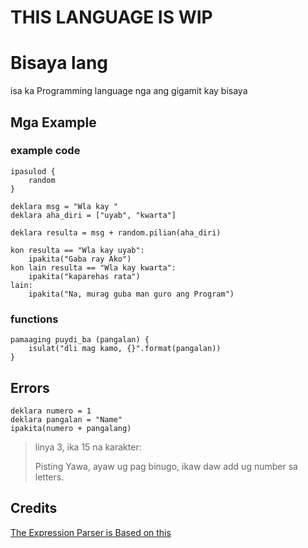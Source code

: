 # THIS LANGUAGE IS WIP

# Bisaya lang
isa ka Programming language nga ang gigamit kay bisaya

## Mga Example
### example code
```
ipasulod {
    random
}

deklara msg = "Wla kay "
deklara aha_diri = ["uyab", "kwarta"]

deklara resulta = msg + random.pilian(aha_diri)

kon resulta == "Wla kay uyab":
    ipakita("Gaba ray Ako") 
kon lain resulta == "Wla kay kwarta":
    ipakita("kaparehas rata")
lain:
    ipakita("Na, murag guba man guro ang Program") 
```
### functions
```
pamaaging puydi_ba (pangalan) {
    isulat("dli mag kamo, {}".format(pangalan))
}
```
## Errors
```
deklara numero = 1
deklara pangalan = "Name"
ipakita(numero + pangalang)
```
> linya 3, ika 15 na karakter:
> 
> Pisting Yawa, ayaw ug pag binugo, 
> ikaw daw add ug number sa letters.


## Credits
[The Expression Parser is Based on this](https://github.com/davidcallanan/py-myopl-code)
